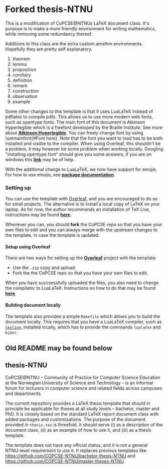 # Forked thesis-NTNU

This is a modification of CoPCSE@NTNUs LaTeX document class. It's purpose is to make a more friendly environment for writing mathematics, while removing some redundancy thereof.

Additions to this class are the extra custom amsthm environments. Hopefully they are pretty self explanatory.

1. theorem
2. lemma
3. proposition
4. corollary
5. definition
6. remark
7. construction
8. observation
9. example

Some other changes to this template is that it uses LuaLaTeX instead of pdflatex to compile pdfs. This allows us to use more modern web fonts, such as opentype fonts. The main font of this document is Atkinson Hyperlegible which is a freefont developed by the Braille Institute. See more about [**Atkinson Hyperlegible**](https://brailleinstitute.org/freefont). You can freely change font by using \setmainfont{#Font here}. Note that the font you want to load has to be both installed and visible to the compiler. When using Overleaf, this shouldn't be a problem, it may however be some problem when working locally. Googling "installing opentype font" should give you some answers, if you are on windows this [**link**](https://www.lifewire.com/installing-truetype-or-opentype-fonts-in-windows-1074134) may be of help.

With the additional change to LuaLaTeX, we now have support for emojis. For how to use emojis, see [**package documentation**](https://texdoc.org/serve/emoji/0).

### Setting up

You can use the template with [Overleaf](http://overleaf.com), and you are encouraged to do so for small projects. The alternative is to install a local copy of LaTeX on your laptop. As for now, the author recommends an installation of TeX Live, instructions may be found [**here**](https://www.tug.org/texlive/quickinstall.html).

Whenever you can, you should **fork** the CoPCSE repo so that you have your own files to edit and you can always merge with the upstream changes to the template, in case the template is updated. 

#### Setup using Overleaf

There are two ways for setting up the [**Overleaf**](http://overleaf.com) project with the template:

* Use the `.zip` copy and upload.
* Fork the the CoPCSE repo so that you have your own files to edit.

When you have succsessfully uploaded the files, you also need to change the compilator to LuaLaTeX. Instructions on how to do that may be found [**here**](https://www.overleaf.com/learn/how-to/Changing_compiler).

#### Building document locally

The template also provides a simple `Makefile` which allows you to build the document locally. This requires that you have a LuaLaTeX compiler, such as [`texlive`](https://www.tug.org/texlive/), installed locally, which has to provide the commands `lualatex` and `biber`.



Old README may be found below
---

## thesis-NTNU

CoPCSE@NTNU – Community of Practice for Computer Science Education at the Norwegian University of Science and Technology – is an informal forum for lecturers in computer science and related fields across campuses and departments.

The current repository provides a LaTeX thesis template that should in principle be applicable for theses at all study levels – bachelor, master and PhD. It is closely based on the standard LaTeX report document class with added packages and customisations. The purpose of the document provided in `thesis.tex` is threefold. It should serve (i) as a description of the document class, (ii) as an example of how to use it, and (iii) as a thesis template.

The template does not have any official status, and it is not a general NTNU-level requirement to use it. It replaces previous templates like https://github.com/COPCSE-NTNU/bachelor-thesis-NTNU and https://github.com/COPCSE-NTNU/master-theses-NTNU.